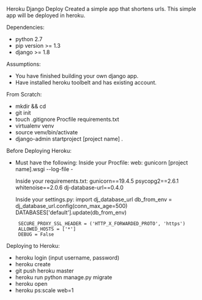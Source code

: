 Heroku Django Deploy
Created a simple app that shortens urls. This simple app will be deployed in heroku.  


Dependencies:
 - python 2.7
 - pip version >= 1.3
 - django >= 1.8

Assumptions:
 - You have finished building your own django app.
 - Have installed heroku toolbelt and has existing account.

From Scratch:
 - mkdir <your project path> && cd <your project path>
 - git init
 - touch .gitignore Procfile requirements.txt
 - virtualenv venv
 - source venv/bin/activate
 - django-admin startproject [project name] .

Before Deploying Heroku:
 - Must have the following:
    Inside your Procfile:
        web: gunicorn [project name].wsgi --log-file -

    Inside your requirements.txt:
        gunicorn==19.4.5
        psycopg2==2.6.1
        whitenoise==2.0.6
        dj-database-url==0.4.0

    Inside your settings.py:
        import dj_database_url
        db_from_env = dj_database_url.config(conn_max_age=500)
        DATABASES['default'].update(db_from_env)

        SECURE_PROXY_SSL_HEADER = ('HTTP_X_FORWARDED_PROTO', 'https')
        ALLOWED_HOSTS = ['*']
        DEBUG = False

Deploying to Heroku:
 - heroku login (input username, password)
 - heroku create
 - git push heroku master
 - heroku run python manage.py migrate
 - heroku open
 - heroku ps:scale web=1 

